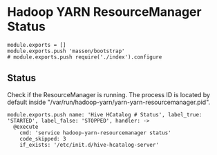 
# Hadoop YARN ResourceManager Status

    module.exports = []
    module.exports.push 'masson/bootstrap'
    # module.exports.push require('./index').configure

## Status

Check if the ResourceManager is running. The process ID is located by default
inside "/var/run/hadoop-yarn/yarn-yarn-resourcemanager.pid".

    module.exports.push name: 'Hive HCatalog # Status', label_true: 'STARTED', label_false: 'STOPPED', handler: ->
      @execute
        cmd: 'service hadoop-yarn-resourcemanager status'
        code_skipped: 3
        if_exists: '/etc/init.d/hive-hcatalog-server'
